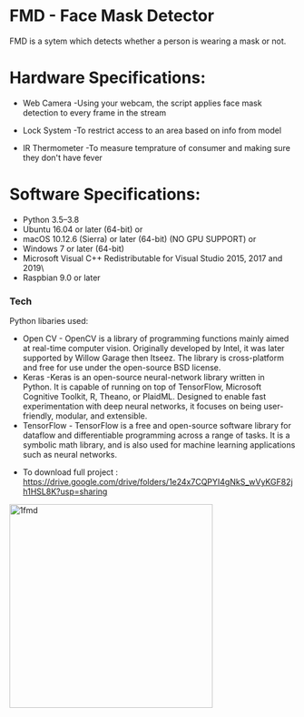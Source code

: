 # FMD - Face Mask Detector

FMD is a sytem which detects whether a person is wearing a mask or not.

# Hardware Specifications:

  - Web Camera 
  -Using your webcam, the script applies face mask detection to every frame in the stream
  
  - Lock System 
  -To restrict access to an area based on info from model
  
  - IR Thermometer
  -To measure temprature of consumer and making sure they don't have fever

# Software Specifications:

  - Python 3.5–3.8
- Ubuntu 16.04 or later (64-bit)
    or
- macOS 10.12.6 (Sierra) or later (64-bit) (NO GPU SUPPORT)
    or
- Windows 7 or later (64-bit)
- Microsoft Visual C++ Redistributable for Visual Studio 2015, 2017 and 2019\
- Raspbian 9.0 or later

### Tech

Python libaries  used:

* Open CV - OpenCV is a library of programming functions mainly aimed at real-time computer vision. Originally developed by Intel, it was later supported by Willow Garage then Itseez. The library is cross-platform and free for use under the open-source BSD license.
* Keras -Keras is an open-source neural-network library written in Python. It is capable of running on top of TensorFlow, Microsoft Cognitive Toolkit, R, Theano, or PlaidML. Designed to enable fast experimentation with deep neural networks, it focuses on being user-friendly, modular, and extensible.
* TensorFlow - TensorFlow is a free and open-source software library for dataflow and differentiable programming across a range of tasks. It is a symbolic math library, and is also used for machine learning applications such as neural networks.

- To download full project : https://drive.google.com/drive/folders/1e24x7CQPYI4gNkS_wVyKGF82jh1HSL8K?usp=sharing

<img width="358" alt="1fmd" src="https://user-images.githubusercontent.com/52108074/148819787-bdfb94f6-1333-458f-aebc-1a6409d8ccf8.PNG">
